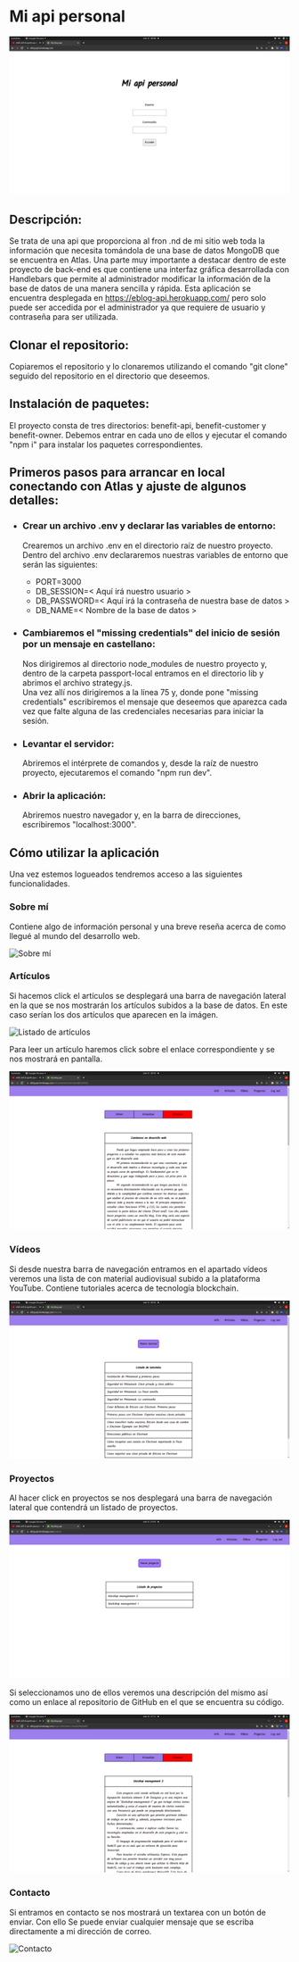 # Mi api personal

<img src="./public/images/log-in.png" alt="log in"/>

## Descripción:

Se trata de una api que proporciona al fron .nd de mi sitio web toda la información que necesita tomándola de una base de datos MongoDB que se encuentra en Atlas.
Una parte muy importante a destacar dentro de este proyecto de back-end es que contiene una interfaz gráfica desarrollada con Handlebars que permite al administrador modificar la información de la base de datos de una manera sencilla y rápida.
Esta aplicación se encuentra desplegada en https://eblog-api.herokuapp.com/ pero solo puede ser accedida por el administrador ya que requiere de usuario y contraseña para ser utilizada.

## Clonar el repositorio:

Copiaremos el repositorio y lo clonaremos utilizando el comando "git clone" seguido del repositorio en el directorio que deseemos.

## Instalación de paquetes:

El proyecto consta de tres directorios: benefit-api, benefit-customer y benefit-owner. Debemos entrar en cada uno de ellos y ejecutar el comando "npm i" para instalar los paquetes correspondientes.

## Primeros pasos para arrancar en local conectando con Atlas y ajuste de algunos detalles:

  - ### Crear un archivo .env y declarar las variables de entorno:

    Crearemos un archivo .env en el directorio raíz de nuestro proyecto.  
    Dentro del archivo .env declararemos nuestras variables de entorno que serán las siguientes:
      - PORT=3000
      - DB_SESSION=< Aquí irá nuestro usuario >
      - DB_PASSWORD=< Aquí irá la contraseña de nuestra base de datos >
      - DB_NAME=< Nombre de la base de datos >

  - ### Cambiaremos el "missing credentials" del inicio de sesión por un mensaje en castellano:

    Nos dirigiremos al directorio node_modules de nuestro proyecto y, dentro de la carpeta passport-local entramos en el directorio lib y abrimos el archivo strategy.js.  
    Una vez allí nos dirigiremos a la línea 75 y, donde pone "missing credentials" escribiremos el mensaje que deseemos que aparezca cada vez que falte alguna de las credenciales necesarias para iniciar la sesión.

  - ### Levantar el servidor:

    Abriremos el intérprete de comandos y, desde la raíz de nuestro proyecto, ejecutaremos el comando "npm run dev".

  - ### Abrir la aplicación:

    Abriremos nuestro navegador y, en la barra de direcciones, escribiremos "localhost:3000".

## Cómo utilizar la aplicación

Una vez estemos logueados tendremos acceso a las siguientes funcionalidades.

### Sobre mí

Contiene algo de información personal y una breve reseña acerca de como llegué al mundo del desarrollo web.

<img src="./public/images/about-me.png" alt="Sobre mí"/>

### Artículos

Si hacemos click el artículos se desplegará una barra de navegación lateral en la que se nos mostrarán los artículos subidos a la base de datos. En este caso serían los dos artículos que aparecen en la imágen.

<img src="./public/images/articles-nav.png" alt="Listado de artículos"/>

Para leer un artículo haremos click sobre el enlace correspondiente y se nos mostrará en pantalla.

<img src="./public/images/article.png" alt="Artículo"/>

### Vídeos

Si desde nuestra barra de navegación entramos en el apartado vídeos veremos una lista de con material audiovisual subido a la plataforma YouTube. Contiene tutoriales acerca de tecnología blockchain.

<img src="./public/images/videos.png" alt="Vídeos"/>

### Proyectos

Al hacer click en proyectos se nos desplegará una barra de navegación lateral que contendrá un listado de proyectos.

<img src="./public/images/projects.png" alt="Listado de proyectos"/>

Si seleccionamos uno de ellos veremos una descripción del mismo así como un enlace al repositorio de GitHub en el que se encuentra su código.

<img src="./public/images/project.png" alt="Proyecto"/>

### Contacto

Si entramos en contacto se nos mostrará un textarea con un botón de enviar. Con ello Se puede enviar cualquier mensaje que se escriba directamente a mi dirección de correo.

<img src="./public/images/contact.png" alt="Contacto"/>
  